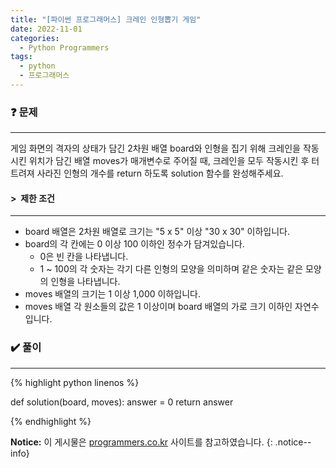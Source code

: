 ```yaml
---
title: "[파이썬 프로그래머스] 크레인 인형뽑기 게임"
date: 2022-11-01
categories:
  - Python Programmers
tags:
  - python
  - 프로그래머스
---
```


### ❓ 문제

---

게임 화면의 격자의 상태가 담긴 2차원 배열 board와 인형을 집기 위해 크레인을 작동시킨 위치가 담긴 배열 moves가 매개변수로 주어질 때, 크레인을 모두 작동시킨 후 터트려져 사라진 인형의 개수를 return 하도록 solution 함수를 완성해주세요.


#### > &nbsp;제한 조건

---

- board 배열은 2차원 배열로 크기는 "5 x 5" 이상 "30 x 30" 이하입니다.
- board의 각 칸에는 0 이상 100 이하인 정수가 담겨있습니다.
  - 0은 빈 칸을 나타냅니다.
  - 1 ~ 100의 각 숫자는 각기 다른 인형의 모양을 의미하며 같은 숫자는 같은 모양의 인형을 나타냅니다.
- moves 배열의 크기는 1 이상 1,000 이하입니다.
- moves 배열 각 원소들의 값은 1 이상이며 board 배열의 가로 크기 이하인 자연수입니다.


### ✔️ 풀이

---

{% highlight python linenos %}

def solution(board, moves):
    answer = 0
    return answer

{% endhighlight %}


**Notice:** 이 게시물은 [programmers.co.kr](https://programmers.co.kr/learn/courses/30/lessons/64061) 사이트를 참고하였습니다.
{: .notice--info}